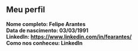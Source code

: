 Meu perfil
-------

**Nome completo: Felipe Arantes**   
**Data de nascimento: 03/03/1991**   
**LinkedIn: https://www.linkedin.com/in/fearantes/**    
**Como nos conheceu: LinkedIn**   